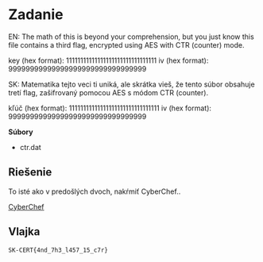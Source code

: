 # Zadanie

EN: The math of this is beyond your comprehension, but you just know this file contains a third flag, encrypted using AES with CTR (counter) mode.

key (hex format): 11111111111111111111111111111111 iv (hex format): 99999999999999999999999999999999

SK: Matematika tejto veci ti uniká, ale skrátka vieš, že tento súbor obsahuje tretí flag, zašifrovaný pomocou AES s módom CTR (counter).

kľúč (hex format): 11111111111111111111111111111111 iv (hex format): 99999999999999999999999999999999

**Súbory**

- ctr.dat



## Riešenie

To isté ako v predošlých dvoch, nakŕmiť CyberChef..

[CyberChef](https://gchq.github.io/CyberChef/#recipe=AES_Decrypt(%7B'option':'Hex','string':'11111111111111111111111111111111%20'%7D,%7B'option':'Hex','string':'99999999999999999999999999999999'%7D,'CTR','Raw','Raw',%7B'option':'Hex','string':''%7D,%7B'option':'Hex','string':''%7D)&input=aGUsK6%2BGP82QAWoo4s0VQVL9/AA%2BNPmVwRcQYQ)



## Vlajka

    SK-CERT{4nd_7h3_l457_15_c7r}
